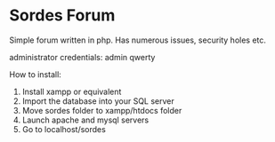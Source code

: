 # Sordes Forum
Simple forum written in php. Has numerous issues, security holes etc. 

administrator credentials:
admin
qwerty

How to install:
1. Install xampp or equivalent
2. Import the database into your SQL server
3. Move sordes folder to xampp/htdocs folder
4. Launch apache and mysql servers
5. Go to localhost/sordes


